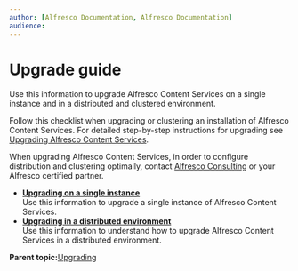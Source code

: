 ```yaml
---
author: [Alfresco Documentation, Alfresco Documentation]
audience: 
---
```


# Upgrade guide

Use this information to upgrade Alfresco Content Services on a single instance and in a distributed and clustered environment.

Follow this checklist when upgrading or clustering an installation of Alfresco Content Services. For detailed step-by-step instructions for upgrading see [Upgrading Alfresco Content Services](../tasks/upgrade-process.md).

When upgrading Alfresco Content Services, in order to configure distribution and clustering optimally, contact [Alfresco Consulting](http://www.alfresco.com/services/consulting) or your Alfresco certified partner.

-   **[Upgrading on a single instance](../concepts/upgrade-singleinstance.md)**  
Use this information to upgrade a single instance of Alfresco Content Services.
-   **[Upgrading in a distributed environment](../concepts/upgrade-distributedinstance.md)**  
Use this information to understand how to upgrade Alfresco Content Services in a distributed environment.

**Parent topic:**[Upgrading](../concepts/ch-upgrade.md)

